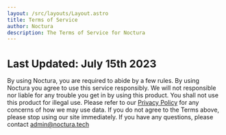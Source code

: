```yaml
---
layout: /src/layouts/Layout.astro
title: Terms of Service
author: Noctura
description: The Terms of Service for Noctura
---
```


<style>
    p, h1 {
        color: var(--font-color);
    }
    h1 {
        font-size: 1.75em;
    }
</style>

# Last Updated: July 15th 2023

By using Noctura, you are required to abide by a few rules. By using Noctura you agree to use this service responsibly. We will not responsible nor liable for any trouble you get in by using this product. You shall not use this product for illegal use. Please refer to our [Privacy Policy](privacy) for any concerns of how we may use data. If you do not agree to the Terms above, please stop using our site immediately. If you have any questions, please contact [admin@noctura.tech](mailto:admin@noctura.tech)